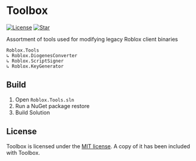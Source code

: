 # Toolbox
[![License](https://img.shields.io/github/license/lrre-foss/toolbox)](https://github.com/lrre-foss/toolbox/blob/trunk/LICENSE)
[![Star](https://img.shields.io/github/stars/lrre-foss/toolbox?style=social)](https://github.com/lrre-foss/toolbox/stargazers)

Assortment of tools used for modifying legacy Roblox client binaries

```
Roblox.Tools
↳ Roblox.DiogenesConverter
↳ Roblox.ScriptSigner
↳ Roblox.KeyGenerator
```

## Build

1. Open `Roblox.Tools.sln`
2. Run a NuGet package restore
3. Build Solution

## License

Toolbox is licensed under the [MIT license](https://github.com/lrre-foss/Toolbox/blob/trunk/LICENSE). A copy of it has been included with Toolbox.